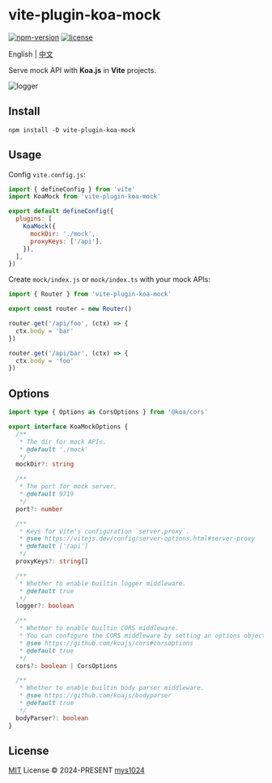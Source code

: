 # vite-plugin-koa-mock

[![npm-version](https://img.shields.io/npm/v/vite-plugin-koa-mock?style=flat-square&color=%23cb3837)](https://www.npmjs.com/package/vite-plugin-koa-mock)
[![license](https://img.shields.io/github/license/mys1024/vite-plugin-koa-mock?&style=flat-square)](./LICENSE)

English | [中文](./README_zh.md)

Serve mock API with **Koa.js** in **Vite** projects.

![logger](https://raw.githubusercontent.com/mys1024/vite-plugin-koa-mock/main/images/cover.png)

## Install

```shell
npm install -D vite-plugin-koa-mock
```

## Usage

Config `vite.config.js`:

```javascript
import { defineConfig } from 'vite'
import KoaMock from 'vite-plugin-koa-mock'

export default defineConfig({
  plugins: [
    KoaMock({
      mockDir: './mock',
      proxyKeys: ['/api'],
    }),
  ],
})
```

Create `mock/index.js` or `mock/index.ts` with your mock APIs:

```javascript
import { Router } from 'vite-plugin-koa-mock'

export const router = new Router()

router.get('/api/foo', (ctx) => {
  ctx.body = 'bar'
})

router.get('/api/bar', (ctx) => {
  ctx.body = 'foo'
})
```

## Options

```typescript
import type { Options as CorsOptions } from '@koa/cors'

export interface KoaMockOptions {
  /**
   * The dir for mock APIs.
   * @default './mock'
   */
  mockDir?: string

  /**
   * The port for mock server.
   * @default 9719
   */
  port?: number

  /**
   * Keys for Vite's configuration `server.proxy`.
   * @see https://vitejs.dev/config/server-options.html#server-proxy
   * @default ['/api']
   */
  proxyKeys?: string[]

  /**
   * Whether to enable builtin logger middleware.
   * @default true
   */
  logger?: boolean

  /**
   * Whether to enable builtin CORS middleware.
   * You can configure the CORS middleware by setting an options object.
   * @see https://github.com/koajs/cors#corsoptions
   * @default true
   */
  cors?: boolean | CorsOptions

  /**
   * Whether to enable builtin body parser middleware.
   * @see https://github.com/koajs/bodyparser
   * @default true
   */
  bodyParser?: boolean
}
```

## License

[MIT](./LICENSE) License &copy; 2024-PRESENT
[mys1024](https://github.com/mys1024)
